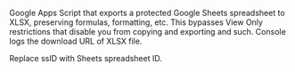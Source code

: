 Google Apps Script that exports a protected Google Sheets spreadsheet to XLSX, preserving formulas, formatting, etc. This bypasses View Only restrictions that disable you from copying and exporting and such. Console logs the download URL of XLSX file.

Replace ssID with Sheets spreadsheet ID.